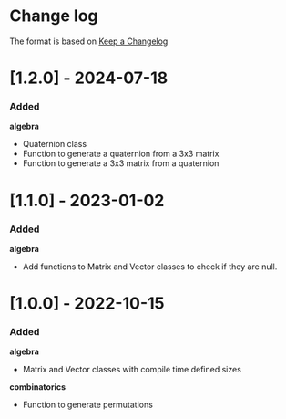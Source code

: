 Change log
==========

The format is based on [Keep a Changelog](https://keepachangelog.com/en/1.0.0/)

[1.2.0] - 2024-07-18
====================

### Added
**algebra**
- Quaternion class
- Function to generate a quaternion from a 3x3 matrix
- Function to generate a 3x3 matrix from a quaternion


[1.1.0] - 2023-01-02
====================

### Added
**algebra**
- Add functions to Matrix and Vector classes to check if they are null.


[1.0.0] - 2022-10-15
====================

### Added
**algebra**
- Matrix and Vector classes with compile time defined sizes

**combinatorics**
- Function to generate permutations
